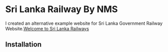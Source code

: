# Sri Lanka Railway By NMS
I created an alternative example website for Sri Lanka Government Railway Website.[Welcome to Sri Lanka Railways](http://www.railway.gov.lk/web/)
## Installation

